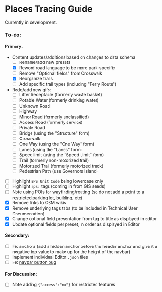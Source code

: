 # Places Tracing Guide

Currently in development.

### To-do:

#### Primary:

- Content updates/additions based on changes to data schema
  - [ ] Rename/add new presets
  - [X] Reword road language to be more park-specific
  - [ ] Remove "Optional fields" from Crosswalk
  - [X] Reorganize trails
  - [ ] Add specific trail types (including "Ferry Route")
- Redo/add new gifs:
  - [ ] Litter Receptacle (formerly waste basket)
  - [ ] Potable Water (formerly drinking water)
  - [ ] Unknown Road
  - [ ] Highway
  - [ ] Minor Road (formerly unclassified)
  - [ ] Access Road (formerly service)
  - [ ] Private Road
  - [ ] Bridge (using the "Structure" form)
  - [ ] Crosswalk
  - [ ] One Way (using the "One Way" form)
  - [ ] Lanes (using the "Lanes" form)
  - [ ] Speed limit (using the "Speed Limit" form)
  - [ ] Trail (formerly non-motorized trail)
  - [ ] Motorized Trail (formerly motorized track)
  - [ ] Pedestrian Path (use Governors Island)
- [ ] Highlight `NPS Unit Code` being lowercase only
- [ ] Highlight `nps:` tags (coming in from GIS seeds)
- [ ] Note using POIs for wayfinding/routing (so do not add a point to a restricted parking lot, building, etc)
- [X] Remove links to OSM wikis
- [X] Remove underlying tags tabs (to be included in Technical User Documentation)
- [X] Change optional field presentation from tag to title as displayed in editor
- [X] Update optional fields per preset, in order as displayed in Editor

#### Secondary:

- [ ] Fix anchors (add a hidden anchor before the header anchor and give it a negative top value to make up for the height of the navbar)
- [ ] Implement individual Editor `.json` files
- [ ] Fix [navbar button bug](https://github.com/nationalparkservice/places-tracing-guide/issues/13)

#### For Discussion:

- [ ] Note adding `{"access":"no"}` for restricted features
